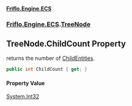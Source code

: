 #### [Friflo.Engine.ECS](index.md 'index')
### [Friflo.Engine.ECS](Friflo.Engine.ECS.md 'Friflo.Engine.ECS').[TreeNode](TreeNode.md 'Friflo.Engine.ECS.TreeNode')

## TreeNode.ChildCount Property

returns the number of [ChildEntities](Entity.ChildEntities.md 'Friflo.Engine.ECS.Entity.ChildEntities').

```csharp
public int ChildCount { get; }
```

#### Property Value
[System.Int32](https://docs.microsoft.com/en-us/dotnet/api/System.Int32 'System.Int32')